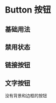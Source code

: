# Button 按钮

## 基础用法

<demo vue="../example/button/Basic.vue" />

## 禁用状态

<demo vue="../example/button/Disabled.vue" />

## 链接按钮

<demo vue="../example/button/Link.vue" />

## 文字按钮

没有背景和边框的按钮

<!-- <demo vue="../example/button/Text.vue" /> -->
